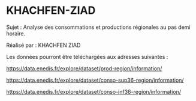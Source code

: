 # KHACHFEN-ZIAD
Sujet : Analyse des consommations et productions régionales au pas demi horaire.

Réalisé par : KHACHFEN ZIAD 
              

Les données pourront être téléchargées aux adresses suivantes  : 

https://data.enedis.fr/explore/dataset/prod-region/information/

https://data.enedis.fr/explore/dataset/conso-sup36-region/information/ 

https://data.enedis.fr/explore/dataset/conso-inf36-region/information/
